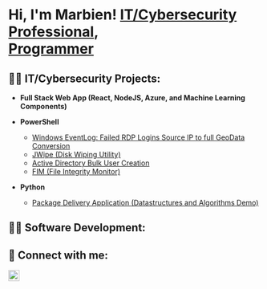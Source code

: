 <h1>Hi, I'm Marbien! <a href="https://www.linkedin.com/in/marbien-jimeno-488933123/">IT/Cybersecurity Professional</a>, <br/><a href="https://github.com/marbles4lifw">Programmer</a>

<h2>👨‍💻 IT/Cybersecurity Projects:</h2>

- <b>Full Stack Web App (React, NodeJS, Azure, and Machine Learning Components)</b>

- <b>PowerShell</b>
  - [Windows EventLog: Failed RDP Logins Source IP to full GeoData Conversion](https://github.com/joshmadakor1/Sentinel-Lab)
  - [JWipe (Disk Wiping Utility)](https://github.com/joshmadakor1/Jwipe.PowerShell)
  - [Active Directory Bulk User Creation](https://github.com/joshmadakor1/AD_PS)
  - [FIM (File Integrity Monitor)](https://github.com/joshmadakor1/PowerShell-Integrity-FIM)

- <b>Python</b>
  - [Package Delivery Application (Datastructures and Algorithms Demo)](https://github.com/joshmadakor1/Package-Delivery-Pathfinding-Algorithm)

<h2>👨‍💻 Software Development:</h2>

<h2> 🤳 Connect with me:</h2>

[<img align="left" alt="MarbienJimeno | LinkedIn" width="22px" src="https://cdn.jsdelivr.net/npm/simple-icons@v3/icons/linkedin.svg" />][linkedin]

[linkedin]: https://linkedin.com/in/joshmadakor
